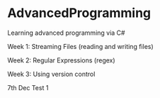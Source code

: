 # AdvancedProgramming
Learning advanced programming via C#


Week 1: Streaming Files (reading and writing files)

Week 2: Regular Expressions (regex)

Week 3: Using version control




7th Dec Test 1
